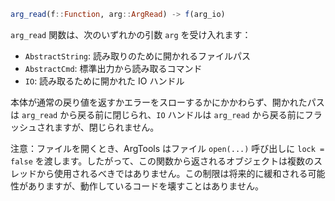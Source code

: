 ```julia
arg_read(f::Function, arg::ArgRead) -> f(arg_io)
```

`arg_read` 関数は、次のいずれかの引数 `arg` を受け入れます：

  * `AbstractString`: 読み取りのために開かれるファイルパス
  * `AbstractCmd`: 標準出力から読み取るコマンド
  * `IO`: 読み取るために開かれた IO ハンドル

本体が通常の戻り値を返すかエラーをスローするかにかかわらず、開かれたパスは `arg_read` から戻る前に閉じられ、`IO` ハンドルは `arg_read` から戻る前にフラッシュされますが、閉じられません。

注意：ファイルを開くとき、ArgTools はファイル `open(...)` 呼び出しに `lock = false` を渡します。したがって、この関数から返されるオブジェクトは複数のスレッドから使用されるべきではありません。この制限は将来的に緩和される可能性がありますが、動作しているコードを壊すことはありません。
